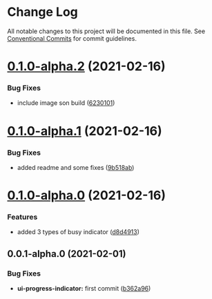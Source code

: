 # Change Log

All notable changes to this project will be documented in this file.
See [Conventional Commits](https://conventionalcommits.org) for commit guidelines.

# [0.1.0-alpha.2](https://github.com/uxland/components/compare/@uxland/ui-progress-indicator@0.1.0-alpha.1...@uxland/ui-progress-indicator@0.1.0-alpha.2) (2021-02-16)


### Bug Fixes

* include image son build ([6230101](https://github.com/uxland/components/commit/6230101b27ea4ad1650b09ada12e31facb41a6c9))





# [0.1.0-alpha.1](https://github.com/uxland/components/compare/@uxland/ui-progress-indicator@0.1.0-alpha.0...@uxland/ui-progress-indicator@0.1.0-alpha.1) (2021-02-16)


### Bug Fixes

* added readme and some fixes ([9b518ab](https://github.com/uxland/components/commit/9b518ab125c97809e376f2908027d586dfb54373))





# [0.1.0-alpha.0](https://github.com/uxland/components/compare/@uxland/ui-progress-indicator@0.0.1-alpha.0...@uxland/ui-progress-indicator@0.1.0-alpha.0) (2021-02-16)


### Features

* added 3 types of busy indicator ([d8d4913](https://github.com/uxland/components/commit/d8d49132630a0ad4b1901fcc93d857e9e8116876))





## 0.0.1-alpha.0 (2021-02-01)


### Bug Fixes

* **ui-progress-indicator:** first commit ([b362a96](https://github.com/uxland/components/commit/b362a96554b9acf81794f99b6667b9b2839cf81e))
